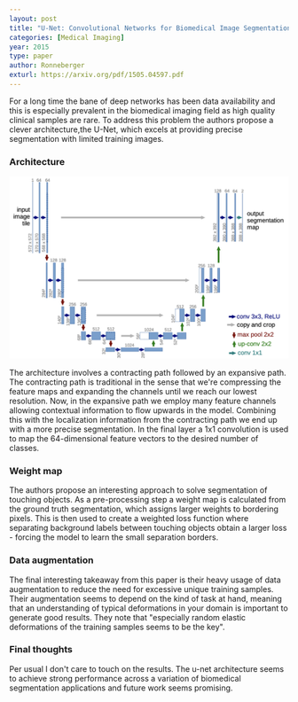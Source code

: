 ```yaml
---
layout: post
title: "U-Net: Convolutional Networks for Biomedical Image Segmentation"
categories: [Medical Imaging]
year: 2015
type: paper
author: Ronneberger
exturl: https://arxiv.org/pdf/1505.04597.pdf
---
```

For a long time the bane of deep networks has been data availability and this is especially prevalent in the biomedical
imaging field as high quality clinical samples are rare. To address this problem the authors propose a clever architecture,the U-Net, which excels at providing precise segmentation with limited training images. 

### Architecture 

![](/images/unet.png)

The architecture involves a contracting path followed by an expansive path. The contracting path is traditional in the sense that we're compressing the feature maps and expanding the channels until we reach our lowest resolution. Now, in the expansive path we employ many feature channels allowing contextual information to flow upwards in the model. Combining this with the localization information from the contracting path we end up with a more precise segmentation. In the final layer a 1x1 convolution is used to map the 64-dimensional feature vectors to the desired number of classes. 

### Weight map

The authors propose an interesting approach to solve segmentation of touching objects. As a pre-processing step a weight map is calculated from the ground truth segmentation, which assigns larger weights to bordering pixels. This is then used to create a weighted loss function where separating background labels between touching objects obtain a larger loss - forcing the model to learn the small separation borders. 

### Data augmentation

The final interesting takeaway from this paper is their heavy usage of data augmentation to reduce the need for excessive unique training samples. Their augmentation seems to depend on the kind of task at hand, meaning that an understanding of typical deformations in your domain is important to generate good results. They note that "especially random elastic deformations of the training samples seems to be the key".

### Final thoughts
Per usual I don't care to touch on the results. The u-net architecture seems to achieve strong performance across a variation of biomedical segmentation applications and future work seems promising.


